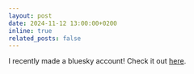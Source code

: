 ```yaml
---
layout: post
date: 2024-11-12 13:00:00+0200
inline: true
related_posts: false
---
```


I recently made a bluesky account! Check it out <a href="https://bsky.app/profile/jmkotah.bsky.social">here</a>.